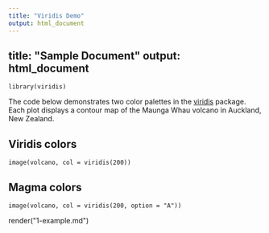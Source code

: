 ```yaml
---
title: "Viridis Demo"
output: html_document
---
```

title: "Sample Document"
output: html_document
---


```{r include = FALSE}
library(viridis)
```

The code below demonstrates two color palettes in the [viridis](https://github.com/sjmgarnier/viridis) package. Each plot displays a contour map of the Maunga Whau volcano in Auckland, New Zealand.

## Viridis colors

```{r}
image(volcano, col = viridis(200))
```

## Magma colors

```{r}
image(volcano, col = viridis(200, option = "A"))
```

render("1-example.md")
